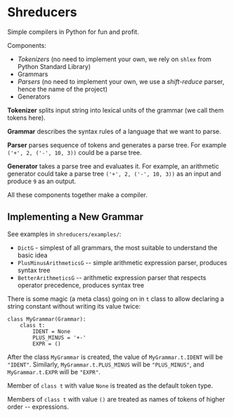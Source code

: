 # Shreducers

Simple compilers in Python for fun and profit.

Components:

 * *Tokenizers* (no need to implement your own, we rely on `shlex` from Python Standard Library)
 * Grammars
 * *Parsers* (no need to implement your own, we use a *shift-reduce* parser, hence the name of the project)
 * Generators

**Tokenizer** splits input string into lexical units of the grammar (we call them tokens here).

**Grammar** describes the syntax rules of a language that we want to parse.

**Parser** parses sequence of tokens and generates a parse tree.
For example `('+', 2, ('-', 10, 3))` could be a parse tree.

**Generator** takes a parse tree and evaluates it. For example, an arithmetic generator could take 
a parse tree `('+', 2, ('-', 10, 3))` as an input and produce `9` as an output.

All these components together make a compiler.

    
## Implementing a New Grammar

See examples in `shreducers/examples/`:

 * `DictG` - simplest of all grammars, the most suitable to understand the basic idea
 * `PlusMinusArithmeticsG` -- simple arithmetic expression parser, produces syntax tree
 * `BetterArithmeticsG` -- arithmetic expression parser that respects operator precedence, produces syntax tree

There is some magic (a meta class) going on in `t` class to allow
declaring a string constant without writing its value twice:

    class MyGrammar(Grammar):
        class t:
            IDENT = None
            PLUS_MINUS = '+-' 
            EXPR = ()

After the class `MyGrammar` is created, the value of `MyGrammar.t.IDENT` will be `"IDENT"`.
Similarly, `MyGrammar.t.PLUS_MINUS` will be `"PLUS_MINUS"`, and `MyGrammar.t.EXPR` will be `"EXPR"`.

Member of `class t` with value `None` is treated as the default token type.

Members of `class t` with value `()` are treated as names of tokens of higher order -- expressions.
